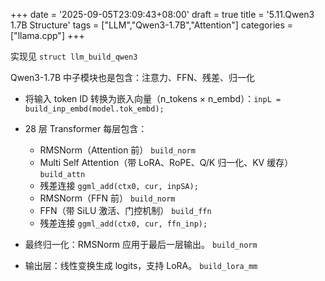 +++
date = '2025-09-05T23:09:43+08:00'
draft = true
title = '5.11.Qwen3 1.7B Structure'
tags = ["LLM","Qwen3-1.7B","Attention"]
categories = ["llama.cpp"]
+++

实现见 `struct llm_build_qwen3`

Qwen3-1.7B 中子模块也是包含：注意力、FFN、残差、归一化

- 将输入 token ID 转换为嵌入向量（n_tokens × n_embd）：`inpL = build_inp_embd(model.tok_embd);`

- 28 层 Transformer 每层包含：

    - RMSNorm（Attention 前） `build_norm`
    - Multi Self Attention（带 LoRA、RoPE、Q/K 归一化、KV 缓存） `build_attn`
    - 残差连接  `ggml_add(ctx0, cur, inpSA);`
    - RMSNorm（FFN 前） `build_norm`
    - FFN（带 SiLU 激活、门控机制） `build_ffn`
    - 残差连接 `ggml_add(ctx0, cur, ffn_inp);`

- 最终归一化：RMSNorm 应用于最后一层输出。 `build_norm`
- 输出层：线性变换生成 logits，支持 LoRA。  `build_lora_mm`
